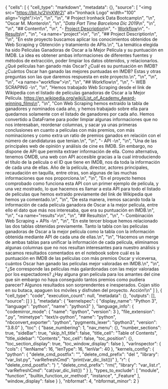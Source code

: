 {
 "cells": [
  {
   "cell_type": "markdown",
   "metadata": {},
   "source": [
    "<img src=\"https://bit.ly/2VnXWr2\" alt=\"Ironhack Logo\" width=\"100\" align=\"right\"/>\n",
    "\n",
    "\n",
    "#   Project Ironhack Data Bootcamp\n",
    "\n",
    "Oscar M. Montero\n",
    "\n",
    "*Data Part Time Barcelona Dic 2019*\n",
    "\n",
    "\n",
    "## Content\n",
    "\n",
    "- [Project Description](#project)\n",
    "- [Workflow](#workflow)\n",
    "- [Results](#results)\n",
    "\n",
    "<a name=\"project\"></a>\n",
    "\n",
    "## Project Description\n",
    "\n",
    "En este proyecto buscamos aplicar los conocimientos obtenidos de Web Scraping y Obtención y tratamiento de APIs.\n",
    "La temática elegida ha sido Peliculas Ganadoras de Oscar a la Mejor Película y su puntuación en IMDB. La idea es obtener ambas informaciones de diferentes fuentes y métodos de extracción, poder limpiar los datos obtenidos, y relacionarlos. ¿Qué películas han ganado más Oscar? ¿Cuál es su puntuación en IMDB? ¿Cuántos Oscar han ganado las mejores puntuadas en IMDB? Estas y otras preguntas son las que daremos respuesta en este proyecto.\n",
    "\n",
    "\n",
    "\n",
    "<a name=\"workflow\"></a>\n",
    "\n",
    "## Workflow\n",
    "\n",
    "- WEB SCRAPING -\n",
    "\n",
    "Hemos trabajado Web Scraping desde el link de Wikipedia con el listado de películas ganadoras de Oscar a la Mejor Película. https://en.wikipedia.org/wiki/List_of_Academy_Award-winning_films\n",
    "\n",
    "Con Web Scraping hemos extraído la tabla de ganadores y nominados cada año, y hemos trabajado sobre ella para quedarnos solamente con el listado de ganadores por cada año. Hemos convertido a DataFrame para poder limpiar algunas informaciones que no nos interesaban, reordenar columnas, y sacar ya unas primeras conclusiones en cuanto a películas con más premios, con más nominaciones y como extra un ratio de premios ganados en relación con el número de candidaturas que tenían.\n",
    "\n",
    "- API -\n",
    "\n",
    "Una de las principales web de opinión y análisis de cine es IMDB. Sin embargo, no dispone de API que permita extraer información de ella. Como alternativa, tenemos OMDB, una web con API accesible gracias a la cual introduciendo el título de la película o el ID que tiene en IMDB, nos da toda la información de cada una de ellas. Año de la película, director, actores principales, recaudación en taquilla, entre otras, son algunas de las muchas informaciones que nos proporciona.\n",
    "\n",
    "En el proyecto hemos comprobado como funciona esta API con un primer ejemplo de película, y una vez mostrado, lo que hacemos es llamar a esta API para todo el listado de películas que hemos extraído previamente del link de Wikipedia que hemos ya comentado.\n",
    "\n",
    "De esta manera, iremos sacando toda la información de cada película ganadora de Oscar a la mejor película, entre ello el dato que más nos interesaba, que era su puntuación en IMDB.\n",
    "\n",
    "<a name=\"results\"></a>\n",
    "\n",
    "## Results\n",
    "\n",
    "- Combinación Web Scraping + APIs -\n",
    "\n",
    "En este tercer bloque hemos relacionado las dos tablas obtenidas previamente. Tanto la tabla con las películas ganadoras de Oscar a la mejor película como la tabla con la información obtenida mediante API de cada una de ellas.\n",
    "\n",
    "Hacemos un merge de ambas tablas para unificar la información de cada película, eliminamos algunas columnas que no nos resultan interesantes para nuestro análisis y sacamos resultados comentados en el notebook sobre cuál es la puntuación en IMDB de las películas con más premios Oscar y viceversa, cuántos Oscar han ganado las películas mejor valoradas en IMDB.\n",
    "\n",
    "¿Se corresponde las películas más galardonadas con las mejor valoradas por los espectadores? ¿Hay alguna gran película para los amantes del cine que sin embargo no haya conseguido tantos premios como pudiera parecer? Algunos resultados son sorprendentes e inesperados. Cojan sitio en su butaca, apaguen los móviles y disfruten del proyecto. Acción!\n"
   ]
  },
  {
   "cell_type": "code",
   "execution_count": null,
   "metadata": {},
   "outputs": [],
   "source": []
  }
 ],
 "metadata": {
  "kernelspec": {
   "display_name": "Python 3",
   "language": "python",
   "name": "python3"
  },
  "language_info": {
   "codemirror_mode": {
    "name": "ipython",
    "version": 3
   },
   "file_extension": ".py",
   "mimetype": "text/x-python",
   "name": "python",
   "nbconvert_exporter": "python",
   "pygments_lexer": "ipython3",
   "version": "3.8.0"
  },
  "toc": {
   "base_numbering": 1,
   "nav_menu": {},
   "number_sections": true,
   "sideBar": true,
   "skip_h1_title": false,
   "title_cell": "Table of Contents",
   "title_sidebar": "Contents",
   "toc_cell": false,
   "toc_position": {},
   "toc_section_display": true,
   "toc_window_display": false
  },
  "varInspector": {
   "cols": {
    "lenName": 16,
    "lenType": 16,
    "lenVar": 40
   },
   "kernels_config": {
    "python": {
     "delete_cmd_postfix": "",
     "delete_cmd_prefix": "del ",
     "library": "var_list.py",
     "varRefreshCmd": "print(var_dic_list())"
    },
    "r": {
     "delete_cmd_postfix": ") ",
     "delete_cmd_prefix": "rm(",
     "library": "var_list.r",
     "varRefreshCmd": "cat(var_dic_list()) "
    }
   },
   "types_to_exclude": [
    "module",
    "function",
    "builtin_function_or_method",
    "instance",
    "_Feature"
   ],
   "window_display": false
  }
 },
 "nbformat": 4,
 "nbformat_minor": 2
}
